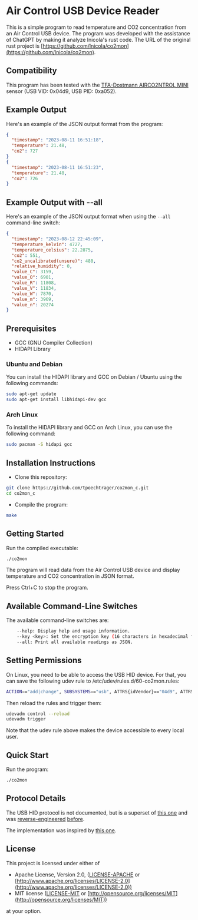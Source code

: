 # Air Control USB Device Reader

This is a simple program to read temperature and CO2 concentration from an Air Control USB device. The program was developed with the assistance of ChatGPT by making it analyze lnicola's rust code. The URL of the original rust project is [https://github.com/lnicola/co2mon](https://github.com/lnicola/co2mon).

## Compatibility

This program has been tested with the [TFA-Dostmann AIRCO2NTROL MINI](https://www.tfa-dostmann.de/en/produkt/co2-monitor-airco2ntrol-mini/) sensor (USB VID: 0x04d9, USB PID: 0xa052).

## Example Output

Here's an example of the JSON output format from the program:

```json
{
  "timestamp": "2023-08-11 16:51:18",
  "temperature": 21.48,
  "co2": 727
}
{
  "timestamp": "2023-08-11 16:51:23",
  "temperature": 21.48,
  "co2": 726
}
```

## Example Output with --all

Here's an example of the JSON output format when using the `--all` command-line switch:

```json
{
  "timestamp": "2023-08-12 22:45:09",
  "temperature_kelvin": 4727,
  "temperature_celsius": 22.2875,
  "co2": 551,
  "co2_uncalibrated(unsure)": 480,
  "relative_humidity": 0,
  "value_C": 3159,
  "value_O": 6901,
  "value_R": 11808,
  "value_V": 11834,
  "value_W": 7870,
  "value_m": 3969,
  "value_n": 20274
}
```

## Prerequisites

- GCC (GNU Compiler Collection)
- HIDAPI Library

### Ubuntu and Debian

You can install the HIDAPI library and GCC on Debian / Ubuntu using the following commands:

```bash
sudo apt-get update
sudo apt-get install libhidapi-dev gcc
```
### Arch Linux

To install the HIDAPI library and GCC on Arch Linux, you can use the following command:

```bash
sudo pacman -S hidapi gcc
```

## Installation Instructions

- Clone this repository:

```bash
git clone https://github.com/tpoechtrager/co2mon_c.git
cd co2mon_c
```

- Compile the program:

```bash
make
```

## Getting Started

Run the compiled executable:

```bash
./co2mon
```
 
The program will read data from the Air Control USB device and display temperature and CO2 concentration in JSON format.

Press Ctrl+C to stop the program.

## Available Command-Line Switches

The available command-line switches are:

```bash
    --help: Display help and usage information.
    --key <key>: Set the encryption key (16 characters in hexadecimal format). Usually not needed.
    --all: Print all available readings as JSON.
```

## Setting Permissions

On Linux, you need to be able to access the USB HID device. For that, you can save the following udev rule to /etc/udev/rules.d/60-co2mon.rules:

```bash
ACTION=="add|change", SUBSYSTEMS=="usb", ATTRS{idVendor}=="04d9", ATTRS{idProduct}=="a052", MODE:="0666"
```
Then reload the rules and trigger them:

```bash
udevadm control --reload
udevadm trigger
```
  
Note that the udev rule above makes the device accessible to every local user.

## Quick Start

Run the program:

```bash
./co2mon
```
  
##  Protocol Details

The USB HID protocol is not documented, but is a superset of [this one][co2meters] and was [reverse-engineered][had] [before][revspace].

The implementation was inspired by [this one][co2mon].

[co2meters]: https://co2meters.com/Documentation/Other/AN_RAD_0301_USB_Communications_Revised8.pdf
[co2mon]: https://github.com/dmage/co2mon/
[had]: https://hackaday.io/project/5301/
[revspace]: https://revspace.nl/CO2MeterHacking
  
##  License

This project is licensed under either of

- Apache License, Version 2.0, ([LICENSE-APACHE](https://github.com/lnicola/co2mon/blob/master/LICENSE-APACHE) or [http://www.apache.org/licenses/LICENSE-2.0](http://www.apache.org/licenses/LICENSE-2.0))
- MIT license ([LICENSE-MIT](https://github.com/lnicola/co2mon/blob/master/LICENSE-MIT) or [http://opensource.org/licenses/MIT](http://opensource.org/licenses/MIT))

at your option.
